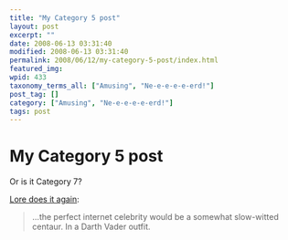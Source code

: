 ```yaml
---
title: "My Category 5 post"
layout: post
excerpt: ""
date: 2008-06-13 03:31:40
modified: 2008-06-13 03:31:40
permalink: 2008/06/12/my-category-5-post/index.html
featured_img: 
wpid: 433
taxonomy_terms_all: ["Amusing", "Ne-e-e-e-e-erd!"]
post_tag: []
category: ["Amusing", "Ne-e-e-e-e-erd!"]
tags: post
---
```


# My Category 5 post

Or is it Category 7?

[Lore does it again](http://www.wired.com/entertainment/theweb/commentary/alttext/2008/06/alttext_0604):

> …the perfect internet celebrity would be a somewhat slow-witted centaur. In a Darth Vader outfit.
